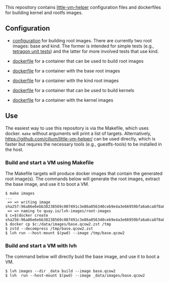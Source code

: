 This repository contains [little-vm-helper](https://github.com/cilium/little-vm-helper)
configuration files and dockerfiles for building kernel and rootfs images.

## Configuration

- [configuration](_data/images.json) for building root images. There are currently two root images:
  base and kind. The former is intended for simple tests (e.g., [tetragon unit
  tests](https://github.com/cilium/tetragon/tree/main/tests/vmtests)) and the latter
  for more involved tests that use kind.

- [dockerfile](./dockerfiles/root-builder) for a container that can be used to build root images
- [dockerfile](./dockerfiles/root-images) for a container with the base root images
- [dockerfile](./dockerfiles/kind-images) for a container with the kind root images
- [dockerfile](./dockerfiles/kernel-builder) for a container that can be used to build kernels
- [dockerfile](./dockerfiles/kernel-imags) for a container with the kernel images

## Use

The easiest way to use this repository is via the Makefile, which uses docker. `make` without
arguments will print a list of targets. Alternatively, https://github.com/cilium/little-vm-helper/
can be used directly, which is  faster but requres the necessary tools (e.g., guestfs-tools) to be
installed in the host.


### Build and start a VM using Makefile

The Makefile targets will produce docker images that contain the generated root image(s). The
commands below will generate the root images, extract the base image, and use it to boot a VM.

```
$ make images
...
 => => writing image sha257:96a86e6ebb38238569c007491c3e86a056340ceb9e4a3e66959bfa6a6ca8f8a0
 => => naming to quay.io/lvh-images/root-images
$ c=$(docker create sha256:96a86e6ebb38238569c007491c3e86a056340ceb9e4a3e66959bfa6a6ca8f8a0)
$ docker cp $c:/data/images/base.qcow2.zst /tmp
$ zstd --decompress /tmp/base.qcow2.zst
$ lvh run --host-mount $(pwd) --image /tmp/base.qcow2
```

### Build and start a VM with lvh

The command below will directly buid the base image, and use it to boot a VM.

```
$ lvh images --dir _data build --image base.qcow2
$ lvh  run --host-mount $(pwd) --image _data/images/base.qcow2
```
